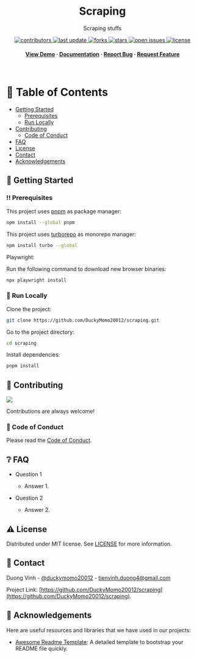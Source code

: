 <div align="center">

  <h1>Scraping</h1>

  <p>
    Scraping stuffs
  </p>

<!-- Badges -->
<p>
  <a href="https://github.com/DuckyMomo20012/scraping/graphs/contributors">
    <img src="https://img.shields.io/github/contributors/DuckyMomo20012/scraping" alt="contributors" />
  </a>
  <a href="">
    <img src="https://img.shields.io/github/last-commit/DuckyMomo20012/scraping" alt="last update" />
  </a>
  <a href="https://github.com/DuckyMomo20012/scraping/network/members">
    <img src="https://img.shields.io/github/forks/DuckyMomo20012/scraping" alt="forks" />
  </a>
  <a href="https://github.com/DuckyMomo20012/scraping/stargazers">
    <img src="https://img.shields.io/github/stars/DuckyMomo20012/scraping" alt="stars" />
  </a>
  <a href="https://github.com/DuckyMomo20012/scraping/issues/">
    <img src="https://img.shields.io/github/issues/DuckyMomo20012/scraping" alt="open issues" />
  </a>
  <a href="https://github.com/DuckyMomo20012/scraping/blob/main/LICENSE">
    <img src="https://img.shields.io/github/license/DuckyMomo20012/scraping.svg" alt="license" />
  </a>
</p>

<h4>
    <a href="https://github.com/DuckyMomo20012/scraping/">View Demo</a>
  <span> · </span>
    <a href="https://github.com/DuckyMomo20012/scraping">Documentation</a>
  <span> · </span>
    <a href="https://github.com/DuckyMomo20012/scraping/issues/">Report Bug</a>
  <span> · </span>
    <a href="https://github.com/DuckyMomo20012/scraping/issues/">Request Feature</a>
  </h4>
</div>

<br />

<!-- Table of Contents -->

# :notebook_with_decorative_cover: Table of Contents

- [Getting Started](#toolbox-getting-started)
  - [Prerequisites](#bangbang-prerequisites)
  - [Run Locally](#running-run-locally)
- [Contributing](#wave-contributing)
  - [Code of Conduct](#scroll-code-of-conduct)
- [FAQ](#grey_question-faq)
- [License](#warning-license)
- [Contact](#handshake-contact)
- [Acknowledgements](#gem-acknowledgements)

<!-- Getting Started -->

## :toolbox: Getting Started

<!-- Prerequisites -->

### :bangbang: Prerequisites

This project uses [pnpm](https://pnpm.io/) as package manager:

```bash
npm install --global pnpm
```

This project uses [turborepo](https://turbo.build/repo) as monorepo manager:

```bash
npm install turbo --global
```

Playwright:

Run the following command to download new browser binaries:

```bash
npx playwright install
```

<!-- Run Locally -->

### :running: Run Locally

Clone the project:

```bash
git clone https://github.com/DuckyMomo20012/scraping.git
```

Go to the project directory:

```bash
cd scraping
```

Install dependencies:

```bash
pnpm install
```

<!-- Contributing -->

## :wave: Contributing

<a href="https://github.com/DuckyMomo20012/scraping/graphs/contributors">
  <img src="https://contrib.rocks/image?repo=DuckyMomo20012/scraping" />
</a>

Contributions are always welcome!

<!-- Code of Conduct -->

### :scroll: Code of Conduct

Please read the [Code of Conduct](https://github.com/DuckyMomo20012/scraping/blob/main/CODE_OF_CONDUCT.md).

<!-- FAQ -->

## :grey_question: FAQ

- Question 1

  - Answer 1.

- Question 2

  - Answer 2.

<!-- License -->

## :warning: License

Distributed under MIT license. See
[LICENSE](https://github.com/DuckyMomo20012/scraping/blob/main/LICENSE)
for more information.

<!-- Contact -->

## :handshake: Contact

Duong Vinh - [@duckymomo20012](https://twitter.com/duckymomo20012) -
tienvinh.duong4@gmail.com

Project Link: [https://github.com/DuckyMomo20012/scraping](https://github.com/DuckyMomo20012/scraping).

<!-- Acknowledgments -->

## :gem: Acknowledgements

Here are useful resources and libraries that we have used in our projects:

- [Awesome Readme Template](https://github.com/Louis3797/awesome-readme-template):
  A detailed template to bootstrap your README file quickly.
